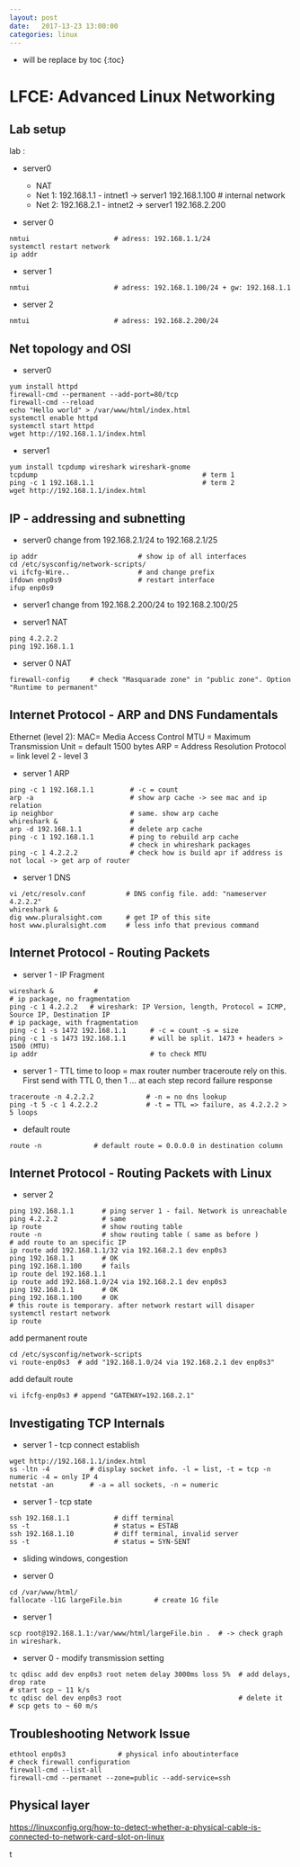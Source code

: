 ```yaml
---
layout: post
date:   2017-13-23 13:00:00
categories: linux
---
```

* will be replace by toc
{:toc}

# LFCE: Advanced Linux Networking

## Lab setup

lab :
- server0
    - NAT
	- Net 1: 192.168.1.1 - intnet1 -> server1 192.168.1.100  # internal network
	- Net 2: 192.168.2.1 - intnet2 -> server1 192.168.2.200

- server 0
~~~
nmtui                     # adress: 192.168.1.1/24
systemctl restart network 
ip addr
~~~

- server 1
~~~
nmtui                     # adress: 192.168.1.100/24 + gw: 192.168.1.1
~~~

- server 2
~~~
nmtui                     # adress: 192.168.2.200/24
~~~

## Net topology and OSI

- server0

~~~
yum install httpd
firewall-cmd --permanent --add-port=80/tcp
firewall-cmd --reload
echo "Hello world" > /var/www/html/index.html
systemctl enable httpd
systemctl start httpd
wget http://192.168.1.1/index.html
~~~

- server1
~~~
yum install tcpdump wireshark wireshark-gnome
tcpdump                                         # term 1
ping -c 1 192.168.1.1                           # term 2
wget http://192.168.1.1/index.html              
~~~

## IP - addressing and subnetting

- server0
change from 192.168.2.1/24 to 192.168.2.1/25
~~~
ip addr                         # show ip of all interfaces
cd /etc/sysconfig/network-scripts/
vi ifcfg-Wire..                 # and change prefix
ifdown enp0s9                   # restart interface
ifup enp0s9
~~~

- server1
change from 192.168.2.200/24 to 192.168.2.100/25

- server1 NAT
~~~
ping 4.2.2.2
ping 192.168.1.1
~~~

- server 0 NAT
~~~
firewall-config     # check "Masquarade zone" in "public zone". Option "Runtime to permanent"
~~~

## Internet Protocol - ARP and DNS Fundamentals

Ethernet (level 2):
MAC= Media Access Control
MTU = Maximum Transmission Unit = default 1500 bytes
ARP = Address Resolution Protocol = link level 2 - level 3

- server 1 ARP
~~~
ping -c 1 192.168.1.1         # -c = count
arp -a                        # show arp cache -> see mac and ip relation
ip neighbor                   # same. show arp cache
whireshark &                  #
arp -d 192.168.1.1            # delete arp cache
ping -c 1 192.168.1.1         # ping to rebuild arp cache
                              # check in whireshark packages
ping -c 1 4.2.2.2             # check how is build apr if address is not local -> get arp of router
~~~

- server 1 DNS
~~~
vi /etc/resolv.conf          # DNS config file. add: "nameserver 4.2.2.2"
whireshark &
dig www.pluralsight.com      # get IP of this site
host www.pluralsight.com     # less info that previous command
~~~


## Internet Protocol - Routing Packets

- server 1 - IP Fragment
~~~
wireshark &          # 
# ip package, no fragmentation
ping -c 1 4.2.2.2   # wireshark: IP Version, length, Protocol = ICMP, Source IP, Destination IP
# ip package, with fragmentation
ping -c 1 -s 1472 192.168.1.1      # -c = count -s = size
ping -c 1 -s 1473 192.168.1.1      # will be split. 1473 + headers > 1500 (MTU)
ip addr                            # to check MTU
~~~


- server 1 - TTL time to loop = max router number
traceroute rely on this. First send with TTL 0, then 1 ... at each step record failure response

~~~
traceroute -n 4.2.2.2             # -n = no dns lookup
ping -t 5 -c 1 4.2.2.2            # -t = TTL => failure, as 4.2.2.2 > 5 loops
~~~

- default route

~~~
route -n             # default route = 0.0.0.0 in destination column
~~~

## Internet Protocol - Routing Packets with Linux

- server 2

~~~
ping 192.168.1.1       # ping server 1 - fail. Network is unreachable
ping 4.2.2.2           # same
ip route               # show routing table
route -n               # show routing table ( same as before )
# add route to an specific IP
ip route add 192.168.1.1/32 via 192.168.2.1 dev enp0s3
ping 192.168.1.1       # OK
ping 192.168.1.100     # fails
ip route del 192.168.1.1
ip route add 192.168.1.0/24 via 192.168.2.1 dev enp0s3
ping 192.168.1.1       # OK
ping 192.168.1.100     # OK
# this route is temporary. after network restart will disaper
systemctl restart network
ip route
~~~

add permanent route
~~~
cd /etc/sysconfig/network-scripts
vi route-enp0s3  # add "192.168.1.0/24 via 192.168.2.1 dev enp0s3"
~~~

add default route
~~~
vi ifcfg-enp0s3 # append "GATEWAY=192.168.2.1"
~~~

## Investigating TCP Internals

- server 1 - tcp connect establish
~~~
wget http://192.168.1.1/index.html
ss -ltn -4          # display socket info. -l = list, -t = tcp -n numeric -4 = only IP 4
netstat -an         # -a = all sockets, -n = numeric
~~~

- server 1 - tcp state
~~~
ssh 192.168.1.1           # diff terminal
ss -t                     # status = ESTAB
ssh 192.168.1.10          # diff terminal, invalid server
ss -t                     # status = SYN-SENT
~~~

- sliding windows, congestion

- server 0
~~~
cd /var/www/html/
fallocate -l1G largeFile.bin        # create 1G file
~~~

- server 1
~~~
scp root@192.168.1.1:/var/www/html/largeFile.bin .  # -> check graph in wireshark.
~~~

- server 0 - modify transmission setting
~~~
tc qdisc add dev enp0s3 root netem delay 3000ms loss 5%  # add delays, drop rate
# start scp ~ 11 k/s
tc qdisc del dev enp0s3 root                             # delete it
# scp gets to ~ 60 m/s
~~~


## Troubleshooting Network Issue

~~~
ethtool enp0s3             # physical info aboutinterface
# check firewall configuration
firewall-cmd --list-all
firewall-cmd --permanet --zone=public --add-service=ssh
~~~

## Physical layer

https://linuxconfig.org/how-to-detect-whether-a-physical-cable-is-connected-to-network-card-slot-on-linux

t